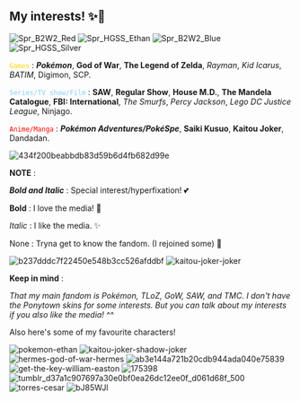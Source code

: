 ## My interests! ✨🌟

![Spr_B2W2_Red](https://github.com/user-attachments/assets/4233a54e-ed5a-4f9f-ae46-4e9e21a9146f)
![Spr_HGSS_Ethan](https://github.com/user-attachments/assets/b952c1e7-84cc-4605-8818-11336c7d3eac)
![Spr_B2W2_Blue](https://github.com/user-attachments/assets/9d815c55-874c-41a6-b736-672a21fcf88f)
![Spr_HGSS_Silver](https://github.com/user-attachments/assets/afae488b-d571-41a8-bc38-cf200e02d73d)

<code style="color : gold">Games</code> : ***Pokémon***, **God of War**, **The Legend of Zelda**, *Rayman*, *Kid Icarus*, *BATIM*, Digimon, SCP.

<code style="color : lightskyblue">Series/TV show/Film</code> : **SAW**, **Regular Show**, **House M.D.**, **The Mandela Catalogue**, **FBI: International**, *The Smurfs*, *Percy Jackson*, *Lego DC Justice League*, Ninjago.

<code style="color : red">Anime/Manga</code> : ***Pokémon Adventures/PokéSpe***, **Saiki Kusuo**, **Kaitou Joker**, Dandadan.



![434f200beabbdb83d59b6d4fb682d99e](https://github.com/user-attachments/assets/964d9d79-de02-4e7c-a85c-4f37477fbd58)



**NOTE** :

***Bold and Italic*** : Special interest/hyperfixation! 💕

**Bold** : I love the media! 🌟

*Italic* : I like the media. ✨

None : Tryna get to know the fandom. (I rejoined some) 🎉

![b237dddc7f22450e548b3cc526afddbf](https://github.com/user-attachments/assets/8642e86c-75e5-4d2a-a5f6-ad083b6cee60)
![kaitou-joker-joker](https://github.com/user-attachments/assets/0fd2b1b1-83e4-4db9-bc41-3b434f7b8602)


**Keep in mind** :

*That my main fandom is Pokémon, TLoZ, GoW, SAW, and TMC. I don't have the Ponytown skins for some interests. But you can talk about my interests if you also like the media! ^^*

Also here's some of my favourite characters!


![pokemon-ethan](https://github.com/user-attachments/assets/830e91cd-6473-4740-a214-175754e9138e)
![kaitou-joker-shadow-joker](https://github.com/user-attachments/assets/bf6bafd8-bff4-4da7-9690-29a8cb718ac1)
![hermes-god-of-war-hermes](https://github.com/user-attachments/assets/5a830712-4dc2-4bdc-9ecb-c8a22c39e7b2)
![ab3e144a721b20cdb944ada040e75839](https://github.com/user-attachments/assets/1d815290-b512-4789-8ebb-ac72f88241c0)
![get-the-key-william-easton](https://github.com/user-attachments/assets/f4cab2db-722e-4b3f-88d1-e8a96bb863b0)
![175398](https://github.com/user-attachments/assets/5cbfd0a8-1972-4e34-9026-1d8736845bb1)
![tumblr_d37a1c907697a30e0bf0ea26dc12ee0f_d061d68f_500](https://github.com/user-attachments/assets/12e4c101-5d3c-46c2-bc08-c94bd6294af0)
![torres-cesar](https://github.com/user-attachments/assets/f464f27d-a926-46de-832c-922e855ab0ee)
![bJ85WJl](https://github.com/user-attachments/assets/614e54cc-0902-442e-8caa-190377a1fe35)
 
